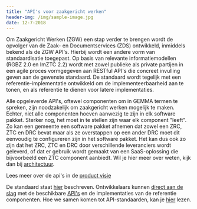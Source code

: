 ```yaml
---
title: "API's voor zaakgericht werken"
header-img: /img/sample-image.jpg
date: 12-7-2018
---
```


Om Zaakgericht Werken (ZGW) een stap verder te brengen wordt de opvolger van de
Zaak- en Documentservices (ZDS) ontwikkeld, inmiddels bekend als de ZGW API's. 
Hierbij wordt een andere vorm van standaardisatie toegepast. Op basis van 
relevante informatiemodellen (RGBZ 2.0 en ImZTC 2.2) wordt met zowel publieke 
als private partijen in een agile proces vormgegeven aan RESTful API's die 
concreet invulling geven aan de gewenste standaard. De standaard wordt tegelijk 
met een referentie-implementatie ontwikkeld om de implementeerbaarheid aan te 
tonen, en als referentie te dienen voor latere implementaties.

Alle opgeleverde API's, oftewel componenten om in GEMMA termen te spreken, zijn noodzakelijk om zaakgericht werken mogelijk te maken. 
Echter, niet alle componenten hoeven aanwezig te zijn in elk software pakket. 
Sterker nog, het moet in te stellen zijn waar elk component "leeft". Zo kan een 
gemeente een software pakket afnemen dat zowel een ZRC, ZTC en DRC bevat maar 
als ze overstappen op een ander DRC moet dit eenvoudig te configureren zijn in 
het software pakket. Het kan dus ook zo zijn dat het ZRC, ZTC en DRC door 
verschillende leveranciers wordt geleverd, of dat er gebruik wordt gemaakt van 
een SaaS-oplossing die bijvoorbeeld een ZTC component aanbiedt.
Wil je hier meer over weten, kijk dan bij [architectuur](architectuur/index).

Lees meer over de api's in de [product visie](./_content/productvisie/index.md)  

De standaard staat [hier](/standaard/standaard) beschreven. Ontwikkelaars kunnen [direct aan de slag](ontwikkelaars/aan-de-slag) met de beschikbare 
[API's](standaard/apis/index) en de implementaties van de referentie componenten. Hoe we samen komen tot API-standaarden, kan je [hier](community/bijdragen) lezen.

